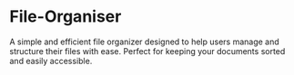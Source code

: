 # File-Organiser
A simple and efficient file organizer designed to help users manage and structure their files with ease. Perfect for keeping your documents sorted and easily accessible.
